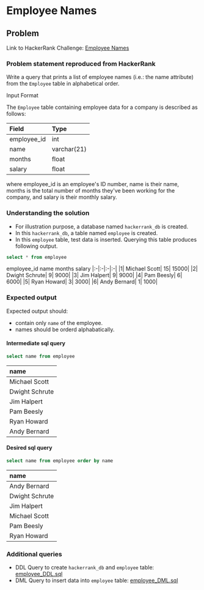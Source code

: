 # Employee Names

## Problem
Link to HackerRank Challenge: [Employee Names](https://www.hackerrank.com/challenges/name-of-employees/problem)

### Problem statement reproduced from HackerRank
Write a query that prints a list of employee names (i.e.: the name attribute) from the `Employee` table in alphabetical order.

Input Format

The `Employee` table containing employee data for a company is described as follows:

| Field | Type |
| :----------- | :----------- |
| employee_id | int |
| name | varchar(21) |
| months | float |
| salary | float |

where employee_id is an employee's ID number, name is their name, months is the total number of months they've been working for the company, and salary is their monthly salary.

### Understanding the solution

- For illustration purpose, a database named `hackerrank_db` is created.
- In this `hackerrank_db`, a table named `employee` is created.
- In this `employee` table, test data is inserted. Querying this table produces following output.

```sql 
select * from employee
```
employee_id	name	months	salary
|:-|:-|:-|:-|
|1|	Michael Scott|	15|	15000|
|2|	Dwight Schrute|	9|	9000|
|3|	Jim Halpert|	9|	9000|
|4|	Pam Beesly|	6|	6000|
|5|	Ryan Howard|	3|	3000|
|6|	Andy Bernard|	1|	1000|


### Expected output
Expected output should:
- contain only `name` of the employee.
- names should be orderd alphabatically.

#### Intermediate sql query
```sql 
select name from employee
```
|name|
|:-|
|Michael Scott|
|Dwight Schrute|
|Jim Halpert|
|Pam Beesly|
|Ryan Howard|
|Andy Bernard|

#### Desired sql query
```sql 
select name from employee order by name
```
|name|
|:-|
|Andy Bernard|
|Dwight Schrute|
|Jim Halpert|
|Michael Scott|
|Pam Beesly|
|Ryan Howard|

### Additional queries

- DDL Query to create `hackerrank_db` and `employee` table: [employee_DDL.sql](employee_DDL.sql)
- DML Query to insert data into `employee` table: [employee_DML.sql](employee_DML.sql)


